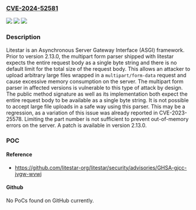 ### [CVE-2024-52581](https://cve.mitre.org/cgi-bin/cvename.cgi?name=CVE-2024-52581)
![](https://img.shields.io/static/v1?label=Product&message=litestar&color=blue)
![](https://img.shields.io/static/v1?label=Version&message=%3D%20%3C%202.13.0%20&color=brighgreen)
![](https://img.shields.io/static/v1?label=Vulnerability&message=CWE-770%3A%20Allocation%20of%20Resources%20Without%20Limits%20or%20Throttling&color=brighgreen)

### Description

Litestar is an Asynchronous Server Gateway Interface (ASGI) framework. Prior to version 2.13.0, the multipart form parser shipped with litestar expects the entire request body as a single byte string and there is no default limit for the total size of the request body. This allows an attacker to upload arbitrary large files wrapped in a `multipart/form-data` request and cause excessive memory consumption on the server. The multipart form parser in affected versions is vulnerable to this type of attack by design. The public method signature as well as its implementation both expect the entire request body to be available as a single byte string. It is not possible to accept large file uploads in a safe way using this parser. This may be a regression, as a variation of this issue was already reported in CVE-2023-25578. Limiting the part number is not sufficient to prevent out-of-memory errors on the server. A patch is available in version 2.13.0.

### POC

#### Reference
- https://github.com/litestar-org/litestar/security/advisories/GHSA-gjcc-jvgw-wvwj

#### Github
No PoCs found on GitHub currently.


